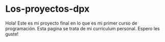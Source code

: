 # Los-proyectos-dpx
Hola! Este es mi proyecto final en lo que es mi primer curso de programación. Esta pagina se trata de mi curriculum personal. Espero les guste!
